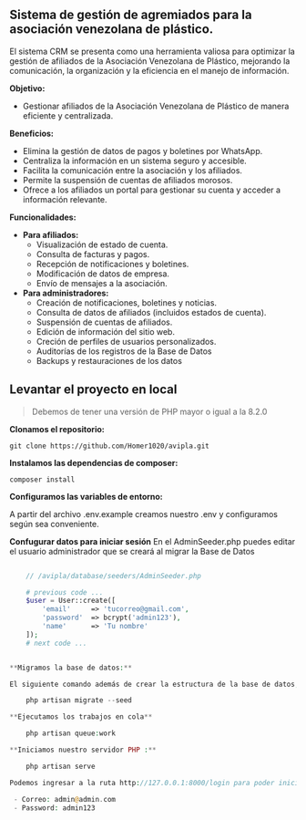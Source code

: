 ## Sistema de gestión de agremiados para la asociación venezolana de plástico.
El sistema CRM se presenta como una herramienta valiosa para optimizar la gestión de afiliados de la Asociación Venezolana de Plástico, mejorando la comunicación, la organización y la eficiencia en el manejo de información.

**Objetivo:**

-   Gestionar afiliados de la Asociación Venezolana de Plástico de manera eficiente y centralizada.

**Beneficios:**

-   Elimina la gestión de datos de pagos y boletines por WhatsApp.
-   Centraliza la información en un sistema seguro y accesible.
-   Facilita la comunicación entre la asociación y los afiliados.
-   Permite la suspensión de cuentas de afiliados morosos.
-   Ofrece a los afiliados un portal para gestionar su cuenta y acceder a información relevante.

**Funcionalidades:**

-   **Para afiliados:**
    -   Visualización de estado de cuenta.
    -   Consulta de facturas y pagos.
    -   Recepción de notificaciones y boletines.
    -   Modificación de datos de empresa.
    -   Envío de mensajes a la asociación.
-   **Para administradores:**
    -   Creación de notificaciones, boletines y noticias.
    -   Consulta de datos de afiliados (incluidos estados de cuenta).
    -   Suspensión de cuentas de afiliados.
    -   Edición de información del sitio web.
    -   Creción de perfiles de usuarios personalizados.
    -   Auditorías de los registros de la Base de Datos
    -   Backups y restauraciones de los datos

## Levantar el proyecto en local

> Debemos de tener una versión de PHP mayor o igual a la 8.2.0

**Clonamos el repositorio:**

    git clone https://github.com/Homer1020/avipla.git

**Instalamos las dependencias de composer:**

    composer install

**Configuramos las variables de entorno:**

A partir del archivo .env.example creamos nuestro .env y configuramos según sea conveniente.

**Confugurar datos para iniciar sesión**
En el AdminSeeder.php puedes editar el usuario administrador que se creará al migrar la Base de Datos
``` php

    // /avipla/database/seeders/AdminSeeder.php

    # previous code ...
    $user = User::create([
        'email'     => 'tucorreo@gmail.com',
        'password'  => bcrypt('admin123'),
        'name'      => 'Tu nombre'
    ]);
    # next code ...


**Migramos la base de datos:**

El siguiente comando además de crear la estructura de la base de datos, la llena con datos de ejemplo.

    php artisan migrate --seed

**Ejecutamos los trabajos en cola**

    php artisan queue:work

**Iniciamos nuestro servidor PHP :**

    php artisan serve

Podemos ingresar a la ruta http://127.0.0.1:8000/login para poder iniciar sesión con los siguientes datos:

 - Correo: admin@admin.com
 - Password: admin123

